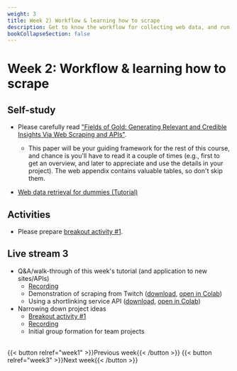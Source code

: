 ```yaml
---
weight: 3
title: Week 2) Workflow & learning how to scrape
description: Get to know the workflow for collecting web data, and run your first web scraper!
bookCollapseSection: false
---
```


<!--
title: Week 2) Data availability and research fit
description: Learn how to assess data quality and website/API structure, and decide whether the data fits your research question or business idea.
-->

# Week 2: Workflow & learning how to scrape

## Self-study
- Please carefully read ["Fields of Gold: Generating Relevant and Credible Insights Via Web Scraping and APIs"](https://papers.ssrn.com/sol3/papers.cfm?abstract_id=3820666).
  - This paper will be your guiding framework for the rest of this course, and chance is you'll have to read it a couple of times (e.g., first to get an overview, and later to appreciate and use the details in your project). The web appendix contains valuable tables, so don't skip them.

- [Web data retrieval for dummies (Tutorial)](docs/tutorials/webdata-for-dummies)

## Activities

- Please prepare [breakout activity #1](../../../docs/course/project/workplan/activity1.md).

<!--


*individual exercises or team project*
<!--- [Project] Conduct your own data availability assessment and evaluation of research fit using a template with your team <!-- *download* generate template to fill in or a slide deck -->

<!--- Ethics in scraping and APIs *live*
-->

## Live stream 3
- Q&A/walk-through of this week's tutorial (and application to new sites/APIs)
  - [Recording](https://youtu.be/G2KLbgXBDLE)
  - Demonstration of scraping from Twitch ([download](twitch.ipynb), [open in Colab](https://colab.research.google.com/github/hannesdatta/course-odcm/blob/master/content/docs/modules/week2/twitch.ipynb))
  - Using a shortlinking service API ([download](shortlink.ipynb), [open in Colab](https://colab.research.google.com/github/hannesdatta/course-odcm/blob/master/content/docs/modules/week2/shortlink.ipynb))
- Narrowing down project ideas
  - [Breakout activity #1](../../../docs/course/project/workplan/activity1.md)
  - [Recording](https://youtu.be/5WblUBffEVk)
  - Initial group formation for team projects

<!--- Assessing data availability and evaluating research fit-->

<br>
{{< button relref="week1" >}}Previous week{{< /button >}}
{{< button relref="week3" >}}Next week{{< /button >}}
